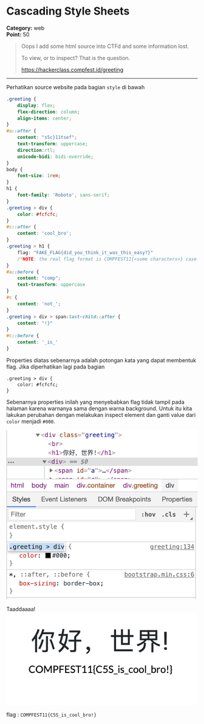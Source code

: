 # Cascading Style Sheets
**Category:** web <br>
**Point:** 50

> Oops I add some html source into CTFd and some information lost.
> 
> To view, or to inspect? That is the question.
> 
> https://hackerclass.compfest.id/greeting

---

Perhatikan source website pada bagian `style` di bawah

```css
.greeting {
    display: flex;
    flex-direction: column;
    align-items: center;
}
#a::after {
    content: "s5c}11tsef";
    text-transform: uppercase;
    direction:rtl;
    unicode-bidi: bidi-override;
}
body {
    font-size: 1rem;
}
h1 {
    font-family: 'Roboto', sans-serif;
}
.greeting > div {
    color: #fcfcfc;
}
#c::after {
    content: 'cool_bro';
}
.greeting > h1 {
    flag: "FAKE_FLAG{did_you_think_it_was_this_easy?}"
    /*NOTE: the real flag format is COMPFEST11{<some characters>} case sensitive*/
}
#a::before {
    content: "comp";
    text-transform: uppercase
}
#c {
    content: 'not_';
}
.greeting > div > span:last-child::after {
    content: "!}"
}
#c::before {
    content: '_is_'
}
```

Properties diatas sebenarnya adalah potongan kata yang dapat membentuk flag. Jika diperhatikan lagi pada bagian 
```
.greeting > div {
    color: #fcfcfc;
}
```

Sebenarnya properties inilah yang menyebabkan flag tidak tampil pada halaman karena warnanya sama dengan warna background. Untuk itu kita lakukan perubahan dengan melakukan inspect element dan ganti value dari `color` menjadi `#000`.

![](./ss01.png)

Taaddaaaa!
![](./ss02.png)

flag : `COMPFEST11{C5S_is_cool_bro!}`